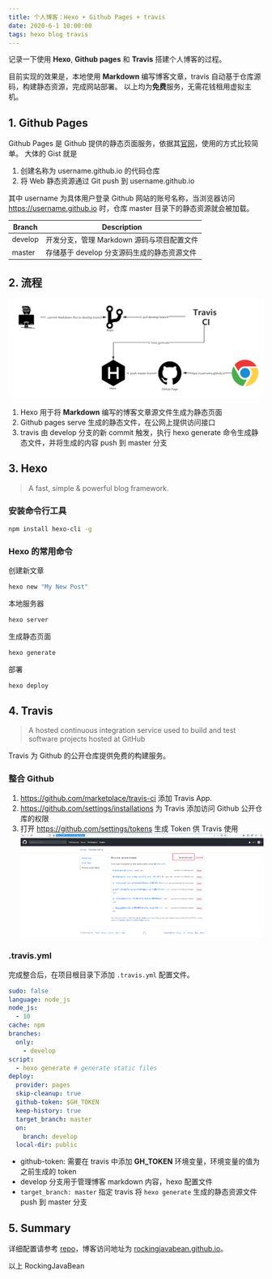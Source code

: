 ```yaml
---
title: 个人博客：Hexo + Github Pages + travis
date: 2020-6-1 10:00:00
tags: hexo blog travis
---
```


记录一下使用 **Hexo**, **Github pages** 和 **Travis** 搭建个人博客的过程。

目前实现的效果是，本地使用 **Markdown** 编写博客文章，travis 自动基于仓库源码，构建静态资源，完成网站部署。
以上均为**免费**服务，无需花钱租用虚拟主机。

## 1. Github Pages

Github Pages 是 Github 提供的静态页面服务，依据其[官网](https://pages.github.com/)，使用的方式比较简单。
大体的 Gist 就是

1. 创建名称为 username.github.io 的代码仓库
2. 将 Web 静态资源通过 Git push 到 username.github.io

其中 username 为具体用户登录 Github 网站的账号名称，当浏览器访问 https://username.github.io 时，仓库 master 目录下的静态资源就会被加载。

| Branch  | Description  |
|---|---|
|  develop | 开发分支，管理 Markdown 源码与项目配置文件 |
|  master | 存储基于 develop 分支源码生成的静态资源文件 |

## 2. 流程

![](/images/blog.png)

1. Hexo 用于将 **Markdown** 编写的博客文章源文件生成为静态页面
2. Github pages serve 生成的静态文件，在公网上提供访问接口
3. travis 由 develop 分支的新 commit 触发，执行 hexo generate 命令生成静态文件，并将生成的内容 push 到 master 分支

## 3. Hexo

> A fast, simple & powerful blog framework.

### 安装命令行工具

```bash
npm install hexo-cli -g
```

### Hexo 的常用命令

创建新文章

``` bash
hexo new "My New Post"
```

本地服务器

``` bash
hexo server
```

生成静态页面

``` bash
hexo generate
```

部署

``` bash
hexo deploy
```

## 4. Travis

> A hosted continuous integration service used to build and test software projects hosted at GitHub

Travis 为 Github 的公开仓库提供免费的构建服务。

### 整合 Github

1. https://github.com/marketplace/travis-ci 添加 Travis App.
2. https://github.com/settings/installations 为 Travis 添加访问 Github 公开仓库的权限
3. 打开 https://github.com/settings/tokens 生成 Token 供 Travis 使用
   ![](/images/github_token.png)

### .travis.yml

完成整合后，在项目根目录下添加 `.travis.yml` 配置文件。

```yml
sudo: false
language: node_js
node_js:
  - 10
cache: npm
branches:
  only:
    - develop
script:
  - hexo generate # generate static files
deploy:
  provider: pages
  skip-cleanup: true
  github-token: $GH_TOKEN
  keep-history: true
  target_branch: master
  on:
    branch: develop
  local-dir: public
```

- github-token: 需要在 travis 中添加 **GH_TOKEN** 环境变量，环境变量的值为之前生成的 token
- develop 分支用于管理博客 markdown 内容，hexo 配置文件
- `target_branch: master` 指定 travis 将 `hexo generate` 生成的静态资源文件 push 到 master 分支

## 5. Summary

详细配置请参考 [repo](https://github.com/RockingJavaBean/rockingjavabean.github.io)，博客访问地址为 [rockingjavabean.github.io](https://rockingjavabean.github.io)。

以上
RockingJavaBean
